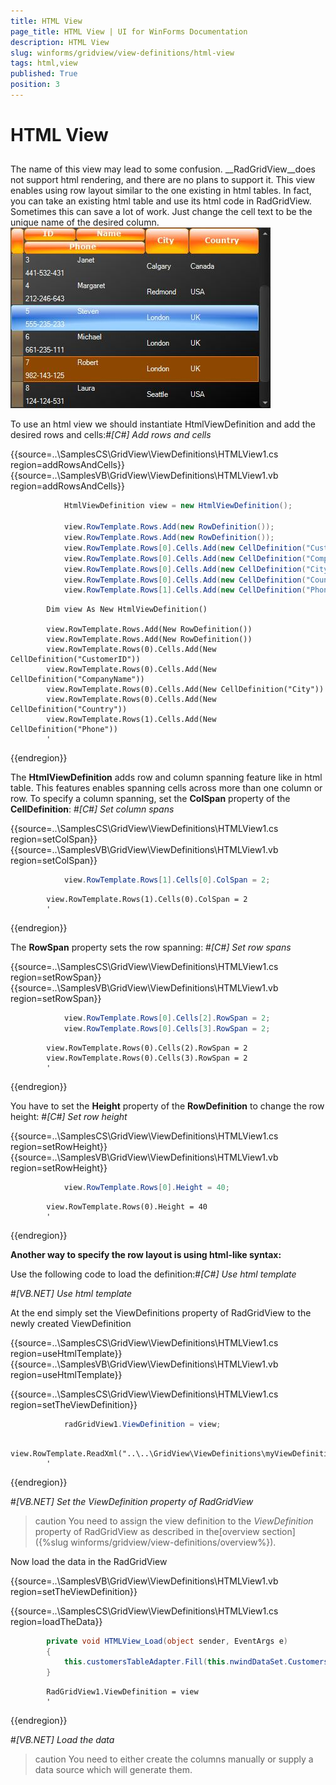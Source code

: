 ```yaml
---
title: HTML View
page_title: HTML View | UI for WinForms Documentation
description: HTML View
slug: winforms/gridview/view-definitions/html-view
tags: html,view
published: True
position: 3
---
```


# HTML View



## 

The name of this view may lead to some confusion. __RadGridView__does not support html rendering, and there are no plans to support it. This view enables using row layout similar to the one existing in html tables. In fact, you can take an existing html table and use its html code in RadGridView. Sometimes this can save a lot of work. Just change the cell text to be the unique name of the desired column.
        ![gridview-viewdefinitions-html-view 001](images/gridview-viewdefinitions-html-view001.jpg)

To use an html view we should instantiate HtmlViewDefinition and add the desired rows and cells:#_[C#] Add rows and cells_

	



{{source=..\SamplesCS\GridView\ViewDefinitions\HTMLView1.cs region=addRowsAndCells}} 
{{source=..\SamplesVB\GridView\ViewDefinitions\HTMLView1.vb region=addRowsAndCells}} 

````C#
            HtmlViewDefinition view = new HtmlViewDefinition();

            view.RowTemplate.Rows.Add(new RowDefinition());
            view.RowTemplate.Rows.Add(new RowDefinition());
            view.RowTemplate.Rows[0].Cells.Add(new CellDefinition("CustomerID"));
            view.RowTemplate.Rows[0].Cells.Add(new CellDefinition("CompanyName"));
            view.RowTemplate.Rows[0].Cells.Add(new CellDefinition("City"));
            view.RowTemplate.Rows[0].Cells.Add(new CellDefinition("Country"));
            view.RowTemplate.Rows[1].Cells.Add(new CellDefinition("Phone"));
````
````VB.NET
        Dim view As New HtmlViewDefinition()

        view.RowTemplate.Rows.Add(New RowDefinition())
        view.RowTemplate.Rows.Add(New RowDefinition())
        view.RowTemplate.Rows(0).Cells.Add(New CellDefinition("CustomerID"))
        view.RowTemplate.Rows(0).Cells.Add(New CellDefinition("CompanyName"))
        view.RowTemplate.Rows(0).Cells.Add(New CellDefinition("City"))
        view.RowTemplate.Rows(0).Cells.Add(New CellDefinition("Country"))
        view.RowTemplate.Rows(1).Cells.Add(New CellDefinition("Phone"))
        '
````

{{endregion}} 




The __HtmlViewDefinition__ adds row and column spanning feature like in html table. This features enables
          spanning cells across more than one column or row. To specify a column spanning, set the __ColSpan__
          property of the __CellDefinition__:
        #_[C#] Set column spans_

	



{{source=..\SamplesCS\GridView\ViewDefinitions\HTMLView1.cs region=setColSpan}} 
{{source=..\SamplesVB\GridView\ViewDefinitions\HTMLView1.vb region=setColSpan}} 

````C#
            view.RowTemplate.Rows[1].Cells[0].ColSpan = 2;
````
````VB.NET
        view.RowTemplate.Rows(1).Cells(0).ColSpan = 2
        '
````

{{endregion}} 




The __RowSpan__ property sets the row spanning:
        #_[C#] Set row spans_

	



{{source=..\SamplesCS\GridView\ViewDefinitions\HTMLView1.cs region=setRowSpan}} 
{{source=..\SamplesVB\GridView\ViewDefinitions\HTMLView1.vb region=setRowSpan}} 

````C#
            view.RowTemplate.Rows[0].Cells[2].RowSpan = 2;
            view.RowTemplate.Rows[0].Cells[3].RowSpan = 2;
````
````VB.NET
        view.RowTemplate.Rows(0).Cells(2).RowSpan = 2
        view.RowTemplate.Rows(0).Cells(3).RowSpan = 2
        '
````

{{endregion}} 




You have to set the __Height__ property of the __RowDefinition__ to change the row height:
        #_[C#] Set row height_

	



{{source=..\SamplesCS\GridView\ViewDefinitions\HTMLView1.cs region=setRowHeight}} 
{{source=..\SamplesVB\GridView\ViewDefinitions\HTMLView1.vb region=setRowHeight}} 

````C#
            view.RowTemplate.Rows[0].Height = 40;
````
````VB.NET
        view.RowTemplate.Rows(0).Height = 40
        '
````

{{endregion}} 




__Another way to specify the row layout is using html-like syntax:__





Use the following code to load the definition:#_[C#] Use html template_

	

#_[VB.NET] Use html template_

	



At the end simply set the ViewDefinitions property of RadGridView to the newly created ViewDefinition

{{source=..\SamplesCS\GridView\ViewDefinitions\HTMLView1.cs region=useHtmlTemplate}} 
{{source=..\SamplesVB\GridView\ViewDefinitions\HTMLView1.vb region=useHtmlTemplate}} 

{{source=..\SamplesCS\GridView\ViewDefinitions\HTMLView1.cs region=setTheViewDefinition}} 
````C#
            radGridView1.ViewDefinition = view;
````
````VB.NET
        view.RowTemplate.ReadXml("..\..\GridView\ViewDefinitions\myViewDefinition.htm")
        '
````

{{endregion}} 


#_[VB.NET] Set the ViewDefinition property of RadGridView_

	



>caution You need to assign the view definition to the *ViewDefinition* property of RadGridView as described in the[overview section]({%slug winforms/gridview/view-definitions/overview%}).
>


Now load the data in the RadGridView

{{source=..\SamplesVB\GridView\ViewDefinitions\HTMLView1.vb region=setTheViewDefinition}} 

{{source=..\SamplesCS\GridView\ViewDefinitions\HTMLView1.cs region=loadTheData}} 
````C#
        private void HTMLView_Load(object sender, EventArgs e)
        {
            this.customersTableAdapter.Fill(this.nwindDataSet.Customers);
        }
````
````VB.NET
        RadGridView1.ViewDefinition = view
        '
````

{{endregion}} 


#_[VB.NET] Load the data_

	



>caution You need to either create the columns manually or supply a data source which will generate them.
>

